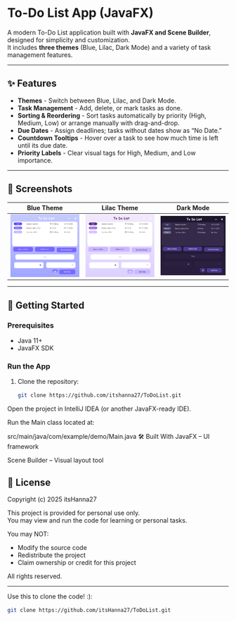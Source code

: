 # To-Do List App (JavaFX)

A modern To-Do List application built with **JavaFX and Scene Builder**, designed for simplicity and customization.  
It includes **three themes** (Blue, Lilac, Dark Mode) and a variety of task management features.

---

## ✨ Features

-  **Themes** - Switch between Blue, Lilac, and Dark Mode.
-  **Task Management** - Add, delete, or mark tasks as done.
-  **Sorting & Reordering** - Sort tasks automatically by priority (High, Medium, Low) or arrange manually with drag-and-drop.
-  **Due Dates** - Assign deadlines; tasks without dates show as “No Date.”
-  **Countdown Tooltips** - Hover over a task to see how much time is left until its due date.
-  **Priority Labels** - Clear visual tags for High, Medium, and Low importance.

---

## 📸 Screenshots

| Blue Theme                | Lilac Theme                 | Dark Mode                |
|---------------------------|-----------------------------|--------------------------|
| ![Blue Theme](./src/main/java/com/example/demo/blue.png) | ![Lilac Theme](./src/main/java/com/example/demo/lilac.png) | ![Dark Mode](./src/main/java/com/example/demo/dark.png) |


---

## 🚀 Getting Started

### Prerequisites
- Java 11+
- JavaFX SDK

### Run the App
1. Clone the repository:
   ```bash
   git clone https://github.com/itshanna27/ToDoList.git
Open the project in IntelliJ IDEA (or another JavaFX-ready IDE).

Run the Main class located at:


src/main/java/com/example/demo/Main.java
🛠️ Built With
JavaFX – UI framework

Scene Builder – Visual layout tool

## 📜 License

Copyright (c) 2025 itsHanna27

This project is provided for personal use only.  
You may view and run the code for learning or personal tasks.

You may NOT:
- Modify the source code
- Redistribute the project
- Claim ownership or credit for this project

All rights reserved.


---

Use this to clone the code! :):

```bash
git clone https://github.com/itsHanna27/ToDoList.git
